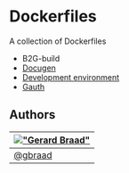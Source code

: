Dockerfiles
===========

A collection of Dockerfiles

  * B2G-build
  * [Docugen](https://github.com/gbraad/docugen)
  * [Development environment](https://github.com/gbraad/docker-dev/)
  * [Gauth](https://github.com/gbraad/gauth/)


Authors
-------

| [!["Gerard Braad"](http://gravatar.com/avatar/e466994eea3c2a1672564e45aca844d0.png?s=60)](http://gbraad.nl "Gerard Braad <me@gbraad.nl>") |
|---|
| [@gbraad](https://twitter.com/gbraad)  |
